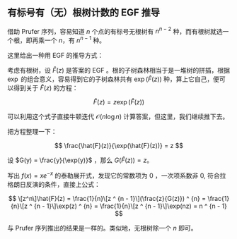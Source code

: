 ## 有标号有（无）根树计数的 EGF 推导

借助 Prufer 序列，容易知道 $n$ 个点的有标号无根树有 $n ^ {n - 2}$ 种，而有根树就选一个根，即再乘一个 $n$，有 $n ^ {n - 1}$ 种。

这里给出一种用 EGF 的推导方式：

考虑有根树，设 $\hat{F}(z)$ 是答案的 EGF 。根的子树森林相当于是一堆树的拼插，根据 $\exp$ 的组合意义，容易得到它的子树森林共有 $\exp(\hat{F}(z))$ 种，算上它自己，便可以得到关于 $\hat{F}(z)$ 的方程：

$$
\hat{F}(z)=z\exp(\hat{F}(z))
$$

可以利用这个式子直接牛顿迭代 $\mathcal{O}(n \log n)$ 计算答案，但这里，我们继续推下去。

把方程整理一下：

$$
\frac{\hat{F}(z)}{\exp(\hat{F}(z))} = z
$$

设 $G(y) = \frac{y}{\exp(y)}$ ，那么 $G(\hat{F}(z)) = z$。

写出 $f(x) = xe ^ {-x}$ 的泰勒展开式，发现它的常数项为 $0$ ，一次项系数非 $0$, 符合拉格朗日反演的条件，直接上公式：

$$
\[z^n\]\hat{F}(z) = \frac{1}{n}\[z ^ {n - 1}\](\frac{z}{G(z)}) ^ {n} = \frac{1}{n}\[z ^ {n - 1}\]\exp(z) ^ {n} = \frac{1}{n}\[z ^ {n - 1}\]\exp(nz) = n ^ {n - 1}
$$

与 Prufer 序列推出的结果是一样的。类似地，无根树除一个 $n$ 即可。

